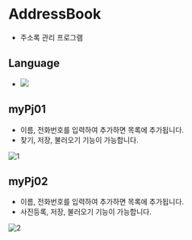 # AddressBook  
 - 주소록 관리 프로그램  

## Language  
 - <img src="https://img.shields.io/badge/python-3776AB?style=flat-square&logo=python&logoColor=white"/>

## myPj01  
 - 이름, 전화번호를 입력하여 추가하면 목록에 추가됩니다.
 - 찾기, 저장, 불러오기 기능이 가능합니다.


![1](https://github.com/jiwon0629/AddressBook/assets/149983498/e4fb25be-524f-4c65-b3a5-46642afe2840)  

## myPj02  
 - 이름, 전화번호를 입력하여 추가하면 목록에 추가됩니다.
 - 사진등록, 저장, 불러오기 기능이 가능합니다.


![2](https://github.com/jiwon0629/AddressBook/assets/149983498/88fbc2ec-8d6e-40b9-850d-438e5841ae27)
